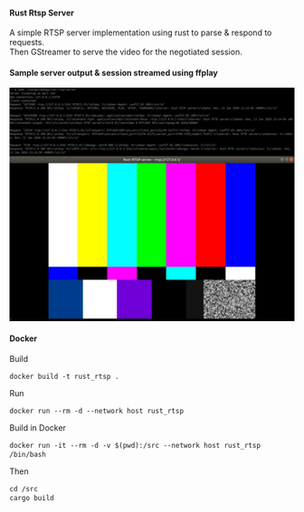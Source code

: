 #### Rust Rtsp Server 

A simple RTSP server implementation using rust to parse & respond to requests.  
Then GStreamer to serve the video for the negotiated session. 

#### Sample server output & session streamed using ffplay

![Alt text](rust_rtsp_server.png "Rust Rtsp Server")

#### Docker  

Build  
```
docker build -t rust_rtsp .
```

Run
```
docker run --rm -d --network host rust_rtsp                                         
``` 

Build in Docker
```
docker run -it --rm -d -v $(pwd):/src --network host rust_rtsp /bin/bash
```
Then
```
cd /src
cargo build
```